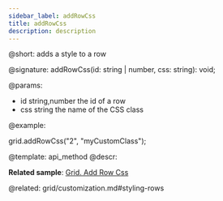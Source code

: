 ```yaml
---
sidebar_label: addRowCss
title: addRowCss
description: description
---          
```


@short: adds a style to a row

@signature: addRowCss(id: string | number, css: string): void;

@params:
- id 		string,number 		the id of a row
- css 		string 				the name of the CSS class

@example:
<style>
    .myCustomClass{
        background:greenyellow;
    }
</style>

grid.addRowCss("2", "myCustomClass");

@template: api_method
@descr:

**Related sample**: [Grid. Add Row Css](https://snippet.dhtmlx.com/idvmge2d)

@related: grid/customization.md#styling-rows